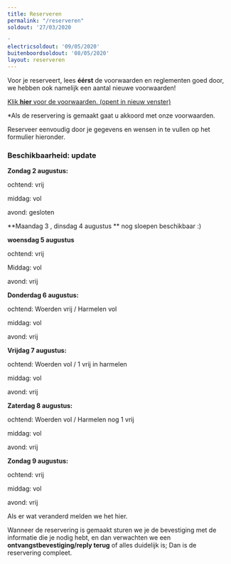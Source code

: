 ```yaml
---
title: Reserveren
permalink: "/reserveren"
soldout: '27/03/2020

'
electricsoldout: '09/05/2020'
buitenboordsoldout: '08/05/2020'
layout: reserveren
---
```


Voor je reserveert, lees **éérst** de voorwaarden en reglementen goed door,   
we hebben ook namelijk een aantal nieuwe voorwaarden!

[Klik **hier** voor de voorwaarden. (opent in nieuw venster)](http://descheepsjongens.nl/voorwaarden)

*Als de reservering is gemaakt gaat u akkoord met onze voorwaarden.

Reserveer eenvoudig door je gegevens en wensen in te vullen op het formulier hieronder.

### Beschikbaarheid: update 

**Zondag 2 augustus:**

ochtend: vrij

middag: vol

avond: gesloten

**Maandag 3 , dinsdag 4 augustus ** nog sloepen beschikbaar :)


**woensdag 5 augustus** 

ochtend: vrij

Middag: vol  

avond: vrij 

**Donderdag 6 augustus:**

ochtend: Woerden vrij / Harmelen vol

middag: vol

avond: vrij


**Vrijdag 7 augustus:**

ochtend: Woerden vol / 1 vrij in harmelen

middag: vol 

avond: vrij

**Zaterdag 8 augustus:**

ochtend: Woerden vol /  Harmelen nog 1 vrij

middag: vol

avond: vrij

**Zondag 9 augustus:** 

ochtend: vrij 

middag: vol 

avond: vrij

Als er wat veranderd melden we het hier.

Wanneer de reservering is gemaakt sturen we je de bevestiging met de informatie die je nodig hebt, en dan verwachten we een **ontvangstbevestiging/reply terug** of alles duidelijk is; Dan is de reservering compleet.